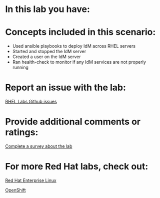 # In this lab you have:
# Concepts included in this scenario:
* Used ansible playbooks to deploy IdM across RHEL servers
* Started and stopped the IdM server
* Created a user on the IdM server 
* Ran health-check to monitor if any IdM services are not properly running

# Report an issue with the lab:
[RHEL Labs Github issues](https://github.com/rhel-labs/learn-katacoda/issues)

# Provide additional comments or ratings:
[Complete a survey about the lab](https://forms.gle/vipkbKFYcKx9YYSs6)

# For more Red Hat labs, check out:
[Red Hat Enterprise Linux](https://lab.redhat.com)

[OpenShift](https://learn.openshift.com)

